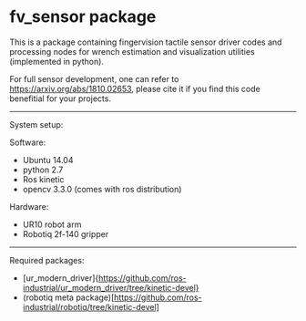 # fv_sensor package

This is a package containing fingervision tactile sensor driver codes and processing nodes for wrench estimation and visualization utilities (implemented in python).

For full sensor development, one can refer to https://arxiv.org/abs/1810.02653, please cite it if you find this code benefitial for your projects.

- - -
System setup:

  Software:
  - Ubuntu 14.04
  - python 2.7
  - Ros kinetic
  - opencv 3.3.0 (comes with ros distribution)
  
  Hardware:
  - UR10 robot arm
  - Robotiq 2f-140 gripper

- - -
Required packages:
  - [ur_modern_driver]{https://github.com/ros-industrial/ur_modern_driver/tree/kinetic-devel}
  - (robotiq meta package)[https://github.com/ros-industrial/robotiq/tree/kinetic-devel]
  

